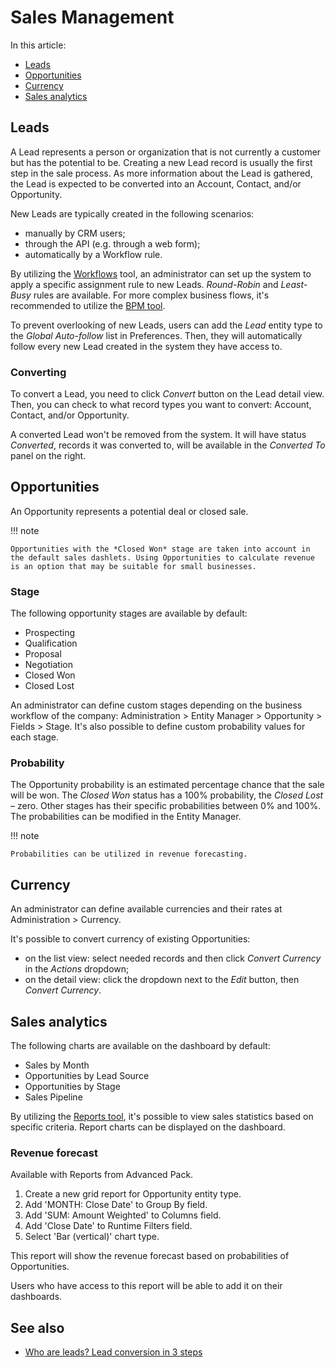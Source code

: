# Sales Management

In this article:

* [Leads](#leads)
* [Opportunities](#opportunities)
* [Currency](#currency)
* [Sales analytics](#sales-analytics)

## Leads

A Lead represents a person or organization that  is not currently a customer but has the potential to be. Creating a new Lead record is usually the first step in the sale process. As more information about the Lead is gathered,  the Lead is expected to be converted into an Account, Contact, and/or Opportunity.

New Leads are typically created in the following scenarios:

* manually by CRM users;
* through the API (e.g. through a web form);
* automatically by a Workflow rule.

By utilizing the [Workflows](../administration/workflows.md) tool, an administrator can set up the system to apply a specific assignment rule to new Leads. *Round-Robin* and *Least-Busy* rules are available. For more complex business flows, it's recommended to utilize the [BPM tool](../administration/bpm.md).

To prevent overlooking of new Leads, users can add the *Lead* entity type to the *Global Auto-follow* list in Preferences. Then, they will automatically follow every new Lead created in the system they have access to.

### Converting

To convert a Lead, you need to click *Convert* button on the Lead detail view. Then, you can check to what record types you want to convert: Account, Contact, and/or Opportunity.

A converted Lead won't be removed from the system. It will have status *Converted*, records it was converted to, will be available in the *Converted To* panel on the right.

## Opportunities

An Opportunity represents a potential deal or closed sale.

!!! note

    Opportunities with the *Closed Won* stage are taken into account in the default sales dashlets. Using Opportunities to calculate revenue is an option that may be suitable for small businesses.

### Stage

The following opportunity stages are available by default:

* Prospecting
* Qualification
* Proposal
* Negotiation
* Closed Won
* Closed Lost

An administrator can define custom stages depending on the business workflow of the company: Administration > Entity Manager > Opportunity > Fields > Stage. It's also possible to define custom probability values for each stage.

### Probability

The Opportunity probability is an estimated percentage chance that the sale will be won. The *Closed Won* status has a 100% probability, the *Closed Lost* – zero. Other stages has their specific probabilities between 0% and 100%. The probabilities can be modified in the Entity Manager.

!!! note

    Probabilities can be utilized in revenue forecasting.

## Currency

An administrator can define available currencies and their rates at Administration > Currency.

It's possible to convert currency of existing Opportunities:

* on the list view: select needed records and then click *Convert Currency* in the *Actions* dropdown;
* on the detail view: click the dropdown next to the *Edit* button, then *Convert Currency*.

## Sales analytics

The following charts are available on the dashboard by default:

* Sales by Month
* Opportunities by Lead Source
* Opportunities by Stage
* Sales Pipeline

By utilizing the [Reports tool](reports.md), it's possible to view sales statistics based on specific criteria. Report charts can be displayed on the dashboard.

### Revenue forecast

Available with Reports from Advanced Pack.

1. Create a new grid report for Opportunity entity type.
2. Add 'MONTH: Close Date' to Group By field.
3. Add 'SUM: Amount Weighted' to Columns field.
4. Add 'Close Date' to Runtime Filters field.
5. Select 'Bar (vertical)' chart type.

This report will show the revenue forecast based on probabilities of Opportunities.

Users who have access to this report will be able to add it on their dashboards.

## See also

* [Who are leads? Lead conversion in 3 steps](https://www.espocrm.com/tips/lead-conversion/)
